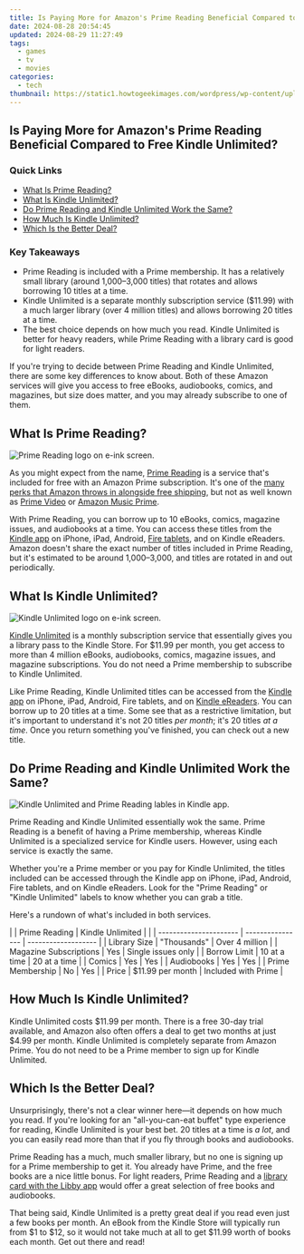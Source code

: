 ```yaml
---
title: Is Paying More for Amazon's Prime Reading Beneficial Compared to Free Kindle Unlimited?
date: 2024-08-28 20:54:45
updated: 2024-08-29 11:27:49
tags:
  - games
  - tv
  - movies
categories:
  - tech
thumbnail: https://static1.howtogeekimages.com/wordpress/wp-content/uploads/2024/03/prime-reading-kindle-unlimited.png
---
```


## Is Paying More for Amazon's Prime Reading Beneficial Compared to Free Kindle Unlimited?

### Quick Links

* [What Is Prime Reading?](https://win-howtos.techidaily.com/resolve-persistent-buffering-problems-on-kodi-fixed-solutions/)
* [What Is Kindle Unlimited?](https://some-guidance.techidaily.com/updated-the-complete-cheat-sheet-mastering-googles-voice-transcription-tool/)
* [Do Prime Reading and Kindle Unlimited Work the Same?](https://tech-haven.techidaily.com/tackling-service-interruptions-in-chatgpt-plugin-relationships/)
* [How Much Is Kindle Unlimited?](https://ai-vdieo-software.techidaily.com/new-4k-perfection-the-most-jaw-dropping-video-samples-out-there/)
* [Which Is the Better Deal?](https://ai-vdieo-software.techidaily.com/updated-edit-like-a-pro-top-free-wmv-video-editors/)

### Key Takeaways

* Prime Reading is included with a Prime membership. It has a relatively small library (around 1,000–3,000 titles) that rotates and allows borrowing 10 titles at a time.
* Kindle Unlimited is a separate monthly subscription service ($11.99) with a much larger library (over 4 million titles) and allows borrowing 20 titles at a time.
* The best choice depends on how much you read. Kindle Unlimited is better for heavy readers, while Prime Reading with a library card is good for light readers.

 If you're trying to decide between Prime Reading and Kindle Unlimited, there are some key differences to know about. Both of these Amazon services will give you access to free eBooks, audiobooks, comics, and magazines, but size does matter, and you may already subscribe to one of them.

##  What Is Prime Reading?

![Prime Reading logo on e-ink screen.](https://static1.howtogeekimages.com/wordpress/wp-content/uploads/2024/03/prime-reading-eink.png) 

 As you might expect from the name, [Prime Reading](https://www.amazon.com/kindle-dbs/fd/nonprime-pr/ref=insider%5Far%5Freading%5Fstrtbksrs?tag=hotoge-20&ascsubtag=UUhtgUeUpU2002379&asc%5Frefurl=https%3A%2F%2Fwww.howtogeek.com%2Fprime-reading-vs-kindle-unlimited-is-the-extra-cost-worth-it%2F&asc%5Fcampaign=Evergreen) is a service that's included for free with an Amazon Prime subscription. It's one of the [many perks that Amazon throws in alongside free shipping](https://tech-recovery.techidaily.com/deactivating-your-androids-facebook-feature-easy-instructions-inside/), but not as well known as [Prime Video](https://easy-unlock-android.techidaily.com/in-2024-how-to-use-google-assistant-on-your-lock-screen-of-realme-11-5g-phone-by-drfone-android/) or [Amazon Music Prime](https://screen-activity-recording.techidaily.com/updated-2024-approved-dissecting-vidmas-screen-recorder-performance/).

 With Prime Reading, you can borrow up to 10 eBooks, comics, magazine issues, and audiobooks at a time. You can access these titles from the [Kindle app](https://www.amazon.com/b?ie=UTF8&node=16571048011&tag=hotoge-20&ascsubtag=UUhtgUeUpU2002379&asc%5Frefurl=https%3A%2F%2Fwww.howtogeek.com%2Fprime-reading-vs-kindle-unlimited-is-the-extra-cost-worth-it%2F&asc%5Fcampaign=Evergreen) on iPhone, iPad, Android, [Fire tablets](https://video-screen-grab.techidaily.com/updated-elite-recording-tech-top-10-cam-devices-windows-11-for-2024/), and on Kindle eReaders. Amazon doesn't share the exact number of titles included in Prime Reading, but it's estimated to be around 1,000–3,000, and titles are rotated in and out periodically.

##  What Is Kindle Unlimited?

![Kindle Unlimited logo on e-ink screen.](https://static1.howtogeekimages.com/wordpress/wp-content/uploads/2024/03/kindle-unlimited-eink.png) 

[Kindle Unlimited](https://www.amazon.com/kindle-dbs/hz/subscribe/ku?tag=hotoge-20&ascsubtag=UUhtgUeUpU2002379&asc%5Frefurl=https%3A%2F%2Fwww.howtogeek.com%2Fprime-reading-vs-kindle-unlimited-is-the-extra-cost-worth-it%2F&asc%5Fcampaign=Evergreen) is a monthly subscription service that essentially gives you a library pass to the Kindle Store. For $11.99 per month, you get access to more than 4 million eBooks, audiobooks, comics, magazine issues, and magazine subscriptions. You do not need a Prime membership to subscribe to Kindle Unlimited.

 Like Prime Reading, Kindle Unlimited titles can be accessed from the [Kindle app](https://www.amazon.com/b?ie=UTF8&node=16571048011&tag=hotoge-20&ascsubtag=UUhtgUeUpU2002379&asc%5Frefurl=https%3A%2F%2Fwww.howtogeek.com%2Fprime-reading-vs-kindle-unlimited-is-the-extra-cost-worth-it%2F&asc%5Fcampaign=Evergreen) on iPhone, iPad, Android, Fire tablets, and on [Kindle eReaders](https://extra-approaches.techidaily.com/new-pivoting-from-xsplit-top-video-splitters-ranked/). You can borrow up to 20 titles at a time. Some see that as a restrictive limitation, but it's important to understand it's not 20 titles _per month_; it's 20 titles _at a time_. Once you return something you've finished, you can check out a new title.

##  Do Prime Reading and Kindle Unlimited Work the Same?

![Kindle Unlimited and Prime Reading lables in Kindle app.](https://static1.howtogeekimages.com/wordpress/wp-content/uploads/2024/03/screenshot_20240320-145001.png) 

 Prime Reading and Kindle Unlimited essentially wok the same. Prime Reading is a benefit of having a Prime membership, whereas Kindle Unlimited is a specialized service for Kindle users. However, using each service is exactly the same.

 Whether you're a Prime member or you pay for Kindle Unlimited, the titles included can be accessed through the Kindle app on iPhone, iPad, Android, Fire tablets, and on Kindle eReaders. Look for the "Prime Reading" or "Kindle Unlimited" labels to know whether you can grab a title.

 Here's a rundown of what's included in both services.

| |  Prime Reading       | Kindle Unlimited |                     |
| ---------------------- | ---------------- | ------------------- |
| Library Size           | "Thousands"      | Over 4 million      |
| Magazine Subscriptions | Yes              | Single issues only  |
| Borrow Limit           | 10 at a time     | 20 at a time        |
| Comics                 | Yes              | Yes                 |
| Audiobooks             | Yes              | Yes                 |
| Prime Membership       | No               | Yes                 |
| Price                  | $11.99 per month | Included with Prime |

##  How Much Is Kindle Unlimited?

 Kindle Unlimited costs $11.99 per month. There is a free 30-day trial available, and Amazon also often offers a deal to get two months at just $4.99 per month. Kindle Unlimited is completely separate from Amazon Prime. You do not need to be a Prime member to sign up for Kindle Unlimited.

##  Which Is the Better Deal?

 Unsurprisingly, there's not a clear winner here—it depends on how much you read. If you're looking for an "all-you-can-eat buffet" type experience for reading, Kindle Unlimited is your best bet. 20 titles at a time is _a lot_, and you can easily read more than that if you fly through books and audiobooks.

 Prime Reading has a much, much smaller library, but no one is signing up for a Prime membership to get it. You already have Prime, and the free books are a nice little bonus. For light readers, Prime Reading and a [library card with the Libby app](https://unlock-android.techidaily.com/top-apps-and-online-tools-to-track-infinix-note-30-vip-racing-edition-phone-withwithout-imei-number-by-drfone-android/) would offer a great selection of free books and audiobooks.

 That being said, Kindle Unlimited is a pretty great deal if you read even just a few books per month. An eBook from the Kindle Store will typically run from $1 to $12, so it would not take much at all to get $11.99 worth of books each month. Get out there and read!

<ins class="adsbygoogle"
     style="display:block"
     data-ad-format="autorelaxed"
     data-ad-client="ca-pub-7571918770474297"
     data-ad-slot="1223367746"></ins>



<ins class="adsbygoogle"
     style="display:block"
     data-ad-client="ca-pub-7571918770474297"
     data-ad-slot="8358498916"
     data-ad-format="auto"
     data-full-width-responsive="true"></ins>
